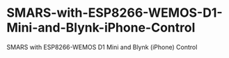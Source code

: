 # SMARS-with-ESP8266-WEMOS-D1-Mini-and-Blynk-iPhone-Control
SMARS with ESP8266-WEMOS D1 Mini and Blynk (iPhone) Control
